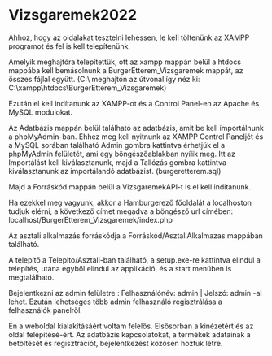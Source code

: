# Vizsgaremek2022

Ahhoz, hogy az oldalakat tesztelni lehessen, le kell töltenünk az XAMPP programot és fel is kell telepítenünk.

Amelyik meghajtóra telepítettük, ott az xampp mappán belül a htdocs mappába kell bemásolnunk a BurgerEtterem_Vizsgaremek mappát, az összes fájlal együtt. (C:\ meghajtón az útvonal így néz ki: C:\xampp\htdocs\BurgerEtterem_Vizsgaremek)

Ezután el kell indítanunk az XAMPP-ot és a Control Panel-en az Apache és MySQL modulokat.

Az Adatbázis mappán belül található az adatbázis, amit be kell importálnunk a phpMyAdmin-ban. Ehhez meg kell nyitnunk az XAMPP Control Paneljét és a MySQL sorában található Admin gombra kattintva érhetjük el a phpMyAdmin felületét, ami egy böngészőablakban nyílik meg.
Itt az Importálást kell kiválasztanunk, majd a Tallózás gombra kattintva kiválasztanunk az importálandó adatbázist. (burgeretterem.sql)

Majd a Forráskód mappán belül a VizsgaremekAPI-t is el kell indítanunk.

Ha ezekkel meg vagyunk, akkor a Hamburgerező főoldalát a localhoston tudjuk elérni, a következő címet megadva a böngésző url címében:
localhost/BurgerEtterem_Vizsgaremek/index.php

Az asztali alkalmazás forráskódja a Forráskód/AsztaliAlkalmazas mappában található.

A telepítő a Telepito/Asztali-ban található, a setup.exe-re kattintva elindul a telepítés, utána egyből elindul az applikáció, és a start menüben is megtalálható.

Bejelentkezni az admin felületre :
Felhasználónév: admin | Jelszó: admin -al lehet.
Ezután lehetséges több admin felhasználó regisztrálása a felhasználók panelről.


Én a weboldal kialakításáért voltam felelős. Elsősorban a kinézetért és az oldal felépítésé-ért. Az adatbázis kapcsolatokat, a termékek adatainak a betöltését és regisztrációt, bejelentkezést közösen hoztuk létre.
